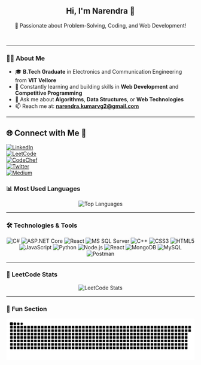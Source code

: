 <h2 align="center">Hi, I'm Narendra 👋</h2>
<p align="center">
  🚀 Passionate about Problem-Solving, Coding, and Web Development!
</p>
<br>

---

### 👨‍🎓 About Me

- 🎓 **B.Tech Graduate** in Electronics and Communication Engineering from **VIT Vellore**
- 🌱 Constantly learning and building skills in **Web Development** and **Competitive Programming**
- 💬 Ask me about **Algorithms**, **Data Structures**, or **Web Technologies**
- 📫 Reach me at: **narendra.kumarvg2@gmail.com**

---

## 🌐 Connect with Me 🍬  
<a href="https://www.linkedin.com/in/nairykumar/"><img src="https://img.shields.io/badge/LinkedIn-%230077B5.svg?logo=linkedin&logoColor=white" alt="LinkedIn"></a>  
<a href="https://leetcode.com/Fourierzz/"><img src="https://img.shields.io/badge/LeetCode-%23FFA116.svg?logo=leetCode&logoColor=black" alt="LeetCode"></a>  
<a href="https://www.codechef.com/users/nairy1729"><img src="https://img.shields.io/badge/CodeChef-%23B92B27.svg?logo=codechef&logoColor=white" alt="CodeChef"></a>  
<a href="https://twitter.com/Fourierzz/"><img src="https://img.shields.io/badge/Twitter-%231DA1F2.svg?logo=twitter&logoColor=white" alt="Twitter"></a>  
<a href="https://medium.com/@Fourierzz"><img src="https://img.shields.io/badge/Medium-%23000000.svg?logo=medium&logoColor=white" alt="Medium"></a>






### 📊 Most Used Languages

<div align="center">
  <img width="48%" src="https://github-readme-stats.vercel.app/api/top-langs/?username=Nairy1729&hide=c%23,powershell,Mathematica,Ruby,Objective-C,Objective-C%2b%2b,Cuda&title_color=61dafb&text_color=ffffff&icon_color=61dafb&bg_color=20232a&langs_count=8&layout=compact&border_color=61dafb&hide_border=true" alt="Top Languages" />
</div>

---

### 🛠️ Technologies & Tools

<div align="center">
  <img src="https://img.shields.io/badge/-C%23-239120?logo=c-sharp&logoColor=white&style=for-the-badge" alt="C#" />
  <img src="https://img.shields.io/badge/-ASP.NET%20Core-512BD4?logo=dotnet&logoColor=white&style=for-the-badge" alt="ASP.NET Core" />
  <img src="https://img.shields.io/badge/-React-61DAFB?logo=react&logoColor=black&style=for-the-badge" alt="React" />
  <img src="https://img.shields.io/badge/-MS%20SQL%20Server-CC2927?logo=microsoft-sql-server&logoColor=white&style=for-the-badge" alt="MS SQL Server" />
  <img src="https://img.shields.io/badge/c++-%2300599C.svg?style=for-the-badge&logo=c%2B%2B&logoColor=white" alt="C++" />
  <img src="https://img.shields.io/badge/css3-%231572B6.svg?style=for-the-badge&logo=css3&logoColor=white" alt="CSS3" />
  <img src="https://img.shields.io/badge/html5-%23E34F26.svg?style=for-the-badge&logo=html5&logoColor=white" alt="HTML5" />
  <img src="https://img.shields.io/badge/javascript-%23323330.svg?style=for-the-badge&logo=javascript&logoColor=%23F7DF1E" alt="JavaScript" />
  <img src="https://img.shields.io/badge/python-3670A0?style=for-the-badge&logo=python&logoColor=ffdd54" alt="Python" />
  <img src="https://img.shields.io/badge/Node.js-6DA55F?style=for-the-badge&logo=node.js&logoColor=white" alt="Node.js" />
  <img src="https://img.shields.io/badge/React-%2320232a.svg?style=for-the-badge&logo=react&logoColor=%2361DAFB" alt="React" />
  <img src="https://img.shields.io/badge/MongoDB-%234ea94b.svg?style=for-the-badge&logo=mongodb&logoColor=white" alt="MongoDB" />
  <img src="https://img.shields.io/badge/mysql-4479A1.svg?style=for-the-badge&logo=mysql&logoColor=white" alt="MySQL" />
  <img src="https://img.shields.io/badge/Postman-FF6C37?style=for-the-badge&logo=postman&logoColor=white" alt="Postman" />
</div>

---

### 🌟 LeetCode Stats

<div align="center">
  <img src="https://leetcard.jacoblin.cool/Fourierzz?theme=dark&font=ABeeZee&ext=heatmap" alt="LeetCode Stats" />
</div>

---

### 🐍 Fun Section

![snake gif](https://github.com/Nairy1729/Nairy1729/blob/output/github-snake-dark.svg)
